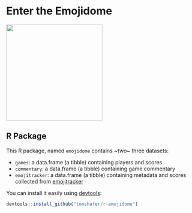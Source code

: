 # Enter the Emojidome

<a href="https://xkcd.com/2131/" title="XKCD 2131: Emojidome">
  <img src="https://imgs.xkcd.com/comics/emojidome.png" width=256 />
</a>


## R Package

This R package, named `emojidome` contains ~two~ three datasets:

  - `games`: a data.frame (a tibble) containing players and scores
  - `commentary`: a data.frame (a tibble) containing game commentary
  - `emojitracker`: a data.frame (a tibble) containing metadata and scores
    collected from [emojitracker][]

You can install it easily using [devtools][]:

```r
devtools::install_github("tomshafer/r-emojidome")
```

[emojitracker]: http://emojitracker.com
[devtools]: https://github.com/r-lib/devtools
